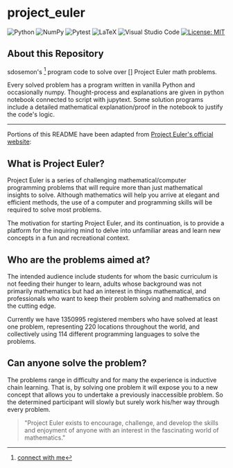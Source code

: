 # project_euler

![Python](https://img.shields.io/badge/python-3670A0?style=for-the-badge&logo=python&logoColor=ffdd54)
![NumPy](https://img.shields.io/badge/numpy-%23013243.svg?style=for-the-badge&logo=numpy&logoColor=white)
![Pytest](https://img.shields.io/badge/pytest-%23ffffff.svg?style=for-the-badge&logo=pytest&logoColor=2f9fe3)
![LaTeX](https://img.shields.io/badge/latex-%23008080.svg?style=for-the-badge&logo=latex&logoColor=white)
![Visual Studio Code](https://img.shields.io/badge/Visual%20Studio%20Code-0078d7.svg?style=for-the-badge&logo=visual-studio-code&logoColor=white)
[![License: MIT](https://img.shields.io/badge/License-MIT-yellow.svg)](LICENSE)


## About this Repository

sdosemon's [^1] program code to solve over [] Project Euler math problems.

Every solved problem has a program written in vanilla Python and occasionally numpy. Thought-process and explanations are given in python notebook connected to script with jupytext. Some solution programs include a detailed mathematical explanation/proof in the notebook to justify the code's logic.

---
Portions of this README have been adapted from [Project Euler's official website](https://projecteuler.net):

## What is Project Euler?
Project Euler is a series of challenging mathematical/computer programming problems that will require more than just mathematical insights to solve. Although mathematics will help you arrive at elegant and efficient methods, the use of a computer and programming skills will be required to solve most problems.

The motivation for starting Project Euler, and its continuation, is to provide a platform for the inquiring mind to delve into unfamiliar areas and learn new concepts in a fun and recreational context.

## Who are the problems aimed at?
The intended audience include students for whom the basic curriculum is not feeding their hunger to learn, adults whose background was not primarily mathematics but had an interest in things mathematical, and professionals who want to keep their problem solving and mathematics on the cutting edge.

Currently we have 1350995 registered members who have solved at least one problem, representing 220 locations throughout the world, and collectively using 114 different programming languages to solve the problems.

## Can anyone solve the problem?
The problems range in difficulty and for many the experience is inductive chain learning. That is, by solving one problem it will expose you to a new concept that allows you to undertake a previously inaccessible problem. So the determined participant will slowly but surely work his/her way through every problem.

> "Project Euler exists to encourage, challenge, and develop the skills and enjoyment of anyone with an interest in the fascinating world of mathematics."



[^1]: [connect with me](www.linkedin.com/in/sdosemon)